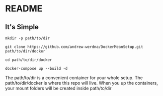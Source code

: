 README
======

It's Simple
-----------

`mkdir -p path/to/dir`

`git clone https://github.com/andrew-werdna/DockerMeanSetup.git path/to/dir/docker`

`cd path/to/dir/docker`

`docker-compose up --build -d`

The path/to/dir is a convenient container for your whole setup.
The path/to/dir/docker is where this repo will live.
When you up the containers, your mount folders will be created inside
path/to/dir
